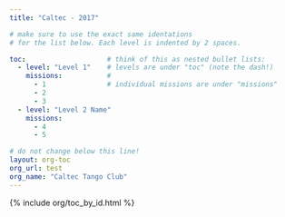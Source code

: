```yaml
---
title: "Caltec - 2017"

# make sure to use the exact same identations
# for the list below. Each level is indented by 2 spaces.

toc:                    # think of this as nested bullet lists:
  - level: "Level 1"    # levels are under "toc" (note the dash!)
    missions:           # 
      - 1               # individual missions are under "missions"
      - 2
      - 3
  - level: "Level 2 Name"
    missions:
      - 4
      - 5

# do not change below this line!
layout: org-toc
org_url: test
org_name: "Caltec Tango Club"
---
```


{% include org/toc_by_id.html %}
